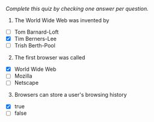 *Complete this quiz by checking one answer per question.*

1. The World Wide Web was invented by

- [ ] Tom Barnard-Loft
- [x] Tim Berners-Lee
- [ ] Trish Berth-Pool

2. The first browser was called

- [x] World Wide Web
- [ ] Mozilla
- [ ] Netscape

3. Browsers can store a user's browsing history

- [x] true
- [ ] false
